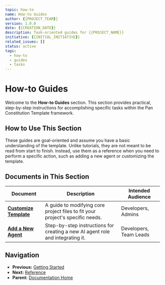 ```yaml
---
topic: how-to
name: How-to Guides
author: {{PROJECT_TEAM}}
version: 1.0.0
date: {{CREATION_DATE}}
description: Task-oriented guides for {{PROJECT_NAME}}
initiative: {{INITIAL_INITIATIVE}}
related_issues: []
status: active
tags:
  - how-to
  - guides
  - tasks
---
```


# How-to Guides

Welcome to the **How-to Guides** section. This section provides practical, step-by-step instructions for accomplishing specific tasks within the Pan Constitution Template framework.

## How to Use This Section

These guides are goal-oriented and assume you have a basic understanding of the template. Unlike tutorials, they are not meant to be read from start to finish. Instead, use them as a reference when you need to perform a specific action, such as adding a new agent or customizing the template.

## Documents in This Section

| Document                                       | Description                                                                        | Intended Audience         |
| ---------------------------------------------- | ---------------------------------------------------------------------------------- | ------------------------- |
| **[Customize Template](./customize-template.md)** | A guide to modifying core project files to fit your project's specific needs.      | Developers, Admins        |
| **[Add a New Agent](./add-new-agent.md)**         | Step-by-step instructions for creating a new AI agent role and integrating it.     | Developers, Team Leads    |

## Navigation

- **Previous:** [Getting Started](../getting-started/README.md)
- **Next:** [Reference](../reference/README.md)
- **Parent:** [Documentation Home](../README.md)

